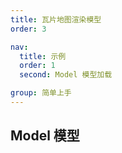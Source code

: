 ```yaml
---
title: 瓦片地图渲染模型
order: 3

nav:
  title: 示例
  order: 1
  second: Model 模型加载

group: 简单上手
---
```


## Model 模型
 
<code src="./index.tsx" compact="true"></code>
